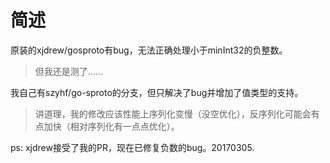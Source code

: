 # 简述

原装的xjdrew/gosproto有bug，无法正确处理小于minInt32的负整数。

> 但我还是测了……

我自己有szyhf/go-sproto的分支，但只解决了bug并增加了值类型的支持。

> 讲道理，我的修改应该性能上序列化变慢（没空优化），反序列化可能会有点加快（相对序列化有一点点优化）。

ps: xjdrew接受了我的PR，现在已修复负数的bug。20170305.
